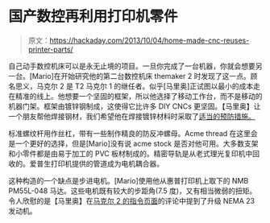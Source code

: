 # 国产数控再利用打印机零件

> 原文：<https://hackaday.com/2013/10/04/home-made-cnc-reuses-printer-parts/>

自己动手数控机床可以是永无止境的项目。一旦你完成了一台机器，你就会想要另一台。[Mario]在开始研究他的第二台数控机床 themaker 2 时发现了这一点。顾名思义，马克尔 2 是 T2 马克尔 1 的继任者。似乎[马里奥]正试图以最小的成本走在精准的线上。他想要一个坚固的框架，所以他选择了移动工作台，而不是移动的机器门架。框架由镀锌钢制成，这使得它比许多 DIY CNCs 更坚固。【马里奥】让一个朋友帮他焊接钢材，我们希望他在焊接镀锌材料时采取了[适当的预防措施。](http://hackaday.com/2013/08/19/on-not-getting-metal-fume-fever-with-galvanized-conduit/)

标准螺纹杆用作丝杠，带有一些制作精良的防反冲螺母。Acme thread 在这里会是一个更好的选择，但是[Mario]没有说 acme stock 是否对他可用。大多数支架和小零件都是由易于加工的 PVC 板材制成的。精密导轨是从老式理光复印机中回收的。爱普生打印机提供的管道成为电机耦合器。

这种构造的一个缺点是步进电机。[Mario]使用他从惠普打印机上取下的 NMB PM55L-048 马达。这些电机既有较大的步距角(7.5 度)，又有相当微弱的扭矩。令人欣慰的是【马里奥】在[马克尔 2 的指令页面](http://www.instructables.com/id/TheMaker2-Homemade-CNC/)的评论中提到了升级 NEMA 23 发动机。